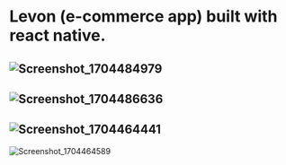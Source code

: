 # Levon (e-commerce app) built with react native.


![Screenshot_1704484979](https://github.com/aekimena/react-native-e-commerce-app/assets/129546723/4566c2b1-7b06-474b-aedf-db2f3c3f2ddc)
--
![Screenshot_1704486636](https://github.com/aekimena/react-native-e-commerce-app/assets/129546723/b7fcb92f-b1de-478e-b5a8-f8d97f36c5fa)
--
![Screenshot_1704464441](https://github.com/aekimena/react-native-e-commerce-app/assets/129546723/f669f743-0695-40a6-9ed2-aab7c3a7e73b)
--
![Screenshot_1704464589](https://github.com/aekimena/react-native-e-commerce-app/assets/129546723/0fe5cea8-d9a3-42a6-8df3-60cc2873f1d6)
